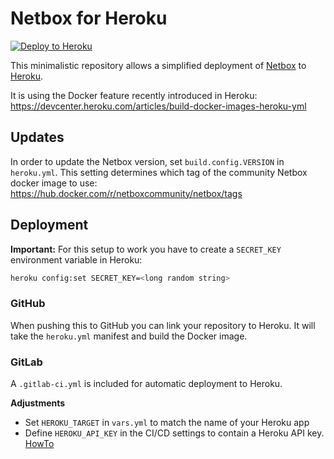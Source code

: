 # Netbox for Heroku

[![Deploy to Heroku](https://www.herokucdn.com/deploy/button.svg)](https://heroku.com/deploy)

This minimalistic repository allows a simplified deployment of [Netbox](https://github.com/digitalocean/netbox) to [Heroku](https://www.heroku.com/).

It is using the Docker feature recently introduced in Heroku: https://devcenter.heroku.com/articles/build-docker-images-heroku-yml

## Updates

In order to update the Netbox version, set `build.config.VERSION` in `heroku.yml`. This setting determines which tag of the community Netbox docker image to use: https://hub.docker.com/r/netboxcommunity/netbox/tags

## Deployment

**Important:** For this setup to work you have to create a `SECRET_KEY` environment variable in Heroku:

```bash
heroku config:set SECRET_KEY=<long random string>
```

### GitHub

When pushing this to GitHub you can link your repository to Heroku. It will take the `heroku.yml` manifest and build the Docker image.

### GitLab

A `.gitlab-ci.yml` is included for automatic deployment to Heroku.

**Adjustments**
- Set `HEROKU_TARGET` in `vars.yml` to match the name of your Heroku app
- Define `HEROKU_API_KEY` in the CI/CD settings to contain a Heroku API key. [HowTo](https://help.heroku.com/PBGP6IDE/how-should-i-generate-an-api-key-that-allows-me-to-use-the-heroku-platform-api)
